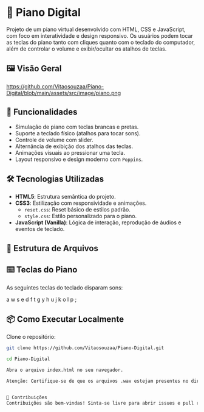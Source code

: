 # 🎹 Piano Digital

Projeto de um piano virtual desenvolvido com HTML, CSS e JavaScript, com foco em interatividade e design responsivo. Os usuários podem tocar as teclas do piano tanto com cliques quanto com o teclado do computador, além de controlar o volume e exibir/ocultar os atalhos de teclas.

## 🖼️ Visão Geral

https://github.com/Vitaosouzaa/Piano-Digital/blob/main/assets/src/image/piano.png

## 🚀 Funcionalidades

- Simulação de piano com teclas brancas e pretas.
- Suporte a teclado físico (atalhos para tocar sons).
- Controle de volume com slider.
- Alternância de exibição dos atalhos das teclas.
- Animações visuais ao pressionar uma tecla.
- Layout responsivo e design moderno com `Poppins`.

## 🛠️ Tecnologias Utilizadas

- **HTML5**: Estrutura semântica do projeto.
- **CSS3**: Estilização com responsividade e animações.
  - `reset.css`: Reset básico de estilos padrão.
  - `style.css`: Estilo personalizado para o piano.
- **JavaScript (Vanilla)**: Lógica de interação, reprodução de áudios e eventos de teclado.

## 📁 Estrutura de Arquivos


## ⌨️ Teclas do Piano

As seguintes teclas do teclado disparam sons:

a w s e d f t g y h u j k o l p ;



## 📦 Como Executar Localmente

Clone o repositório:
   ```bash
   git clone https://github.com/Vitaosouzaa/Piano-Digital.git

   cd Piano-Digital

Abra o arquivo index.html no seu navegador.

Atenção: Certifique-se de que os arquivos .wav estejam presentes no diretório assets/src/tunes/.


🤝 Contribuições
Contribuições são bem-vindas! Sinta-se livre para abrir issues e pull requests.